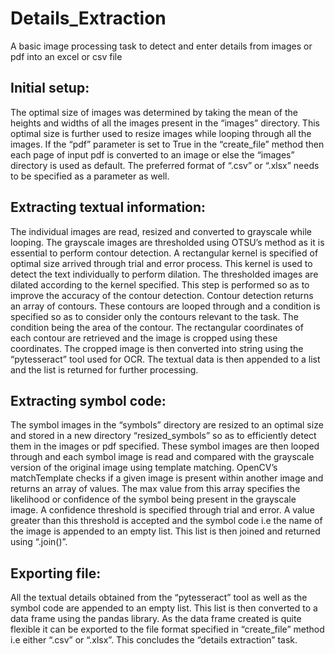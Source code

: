 # Details_Extraction
A basic image processing task to detect and enter details from images or pdf into an excel or csv file

## Initial setup:

The optimal size of images was determined by taking the mean of the heights and widths of all the images present in the “images” directory.
This optimal size is further used to resize images while looping through all the images.
If the “pdf” parameter is set to True in the “create_file” method then each page of input pdf is converted to an image or else the “images” directory is used as default.
The preferred format of “.csv” or “.xlsx” needs to be specified as a parameter as well.

## Extracting textual information:

The individual images are read, resized and converted to grayscale while looping.
The grayscale images are thresholded using OTSU’s method as it is essential to perform contour detection.
A rectangular kernel is specified of optimal size arrived through trial and error process. This kernel is used to detect the text individually to perform dilation.
The thresholded images are dilated according to the kernel specified. This step is performed so as to improve the accuracy of the contour detection.
Contour detection returns an array of contours.
These contours are looped through and a condition is specified so as to consider only the contours relevant to the task. The condition being the area of the contour.
The rectangular coordinates of each contour are retrieved and the image is cropped using these coordinates.
The cropped image is then converted into string using the “pytesseract” tool used for OCR.
The textual data is then appended to a list and the list is returned for further processing.

## Extracting symbol code:

The symbol images in the “symbols” directory are resized to an optimal size and stored in a new directory “resized_symbols” so as to efficiently detect them in the images or pdf specified. 
These symbol images are then looped through and each symbol image is read and compared with the grayscale version of the original image using template matching.
OpenCV’s matchTemplate checks if a given image is present within another image and returns an array of values.
The max value from this array specifies the likelihood or confidence of the symbol being present in the grayscale image.
A confidence threshold is specified through trial and error. A value greater than this threshold is accepted and the symbol code i.e the name of the image is appended to an empty list.
This list is then joined and returned using “.join()”.

## Exporting file:

All the textual details obtained from the “pytesseract” tool as well as the symbol code are appended to an empty list.
This list is then converted to a data frame using the pandas library.
As the data frame created is quite flexible it can be exported to the file format specified in “create_file” method i.e either “.csv” or “.xlsx”.
This concludes the “details extraction” task.
